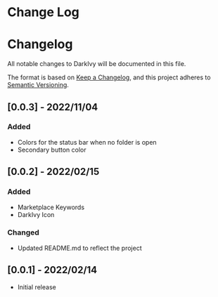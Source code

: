 # Change Log

# Changelog

All notable changes to DarkIvy will be documented in this file.

The format is based on [Keep a Changelog](https://keepachangelog.com/en/1.0.0/),
and this project adheres to [Semantic Versioning](https://semver.org/spec/v2.0.0.html).

## [0.0.3] - 2022/11/04

### Added

- Colors for the status bar when no folder is open
- Secondary button color

## [0.0.2] - 2022/02/15

### Added

- Marketplace Keywords
- DarkIvy Icon

### Changed

- Updated README.md to reflect the project

## [0.0.1] - 2022/02/14

- Initial release
